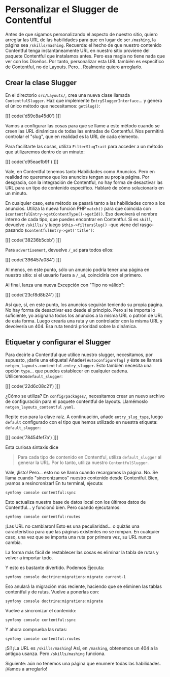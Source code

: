 # Personalizar el Slugger de Contentful

Antes de que sigamos personalizando el aspecto de nuestro sitio, quiero arreglar las URL de las habilidades para que en lugar de ser `/mashing`, la página sea `/skills/mashing`. Recuerda: el hecho de que nuestro contenido Contentful tenga instantáneamente URL en nuestro sitio proviene del paquete Contentful que instalamos antes. Pero esa magia no tiene nada que ver con los Diseños. Por tanto, personalizar esta URL también es específico de Contentful, no de Layouts. Pero... Realmente quiero arreglarlo.

## Crear la clase Slugger

En el directorio `src/Layouts/`, crea una nueva clase llamada `ContentfulSlugger`. Haz que implemente `EntrySluggerInterface`... y genera el único método que necesitamos: `getSlug()`:

[[[ code('d59c8a45d0') ]]]

Vamos a configurar las cosas para que se llame a este método cuando se creen las URL dinámicas de todas las entradas de Contentful. Nos permitirá controlar el "slug", que en realidad es la URL de cada elemento.

Para facilitarte las cosas, utiliza `FilterSlugTrait` para acceder a un método que utilizaremos dentro de un minuto:

[[[ code('c95eae1b9f') ]]]

Vale, en Contentful tenemos tanto Habilidades como Anuncios. Pero en realidad no queremos que los anuncios tengan su propia página. Por desgracia, con la integración de Contentful, no hay forma de desactivar las URL para un tipo de contenido específico. Hablaré de cómo solucionarlo en un minuto.

En cualquier caso, este método se pasará tanto a las habilidades como a los anuncios. Utiliza la nueva función PHP `match()` para que coincida con `$contentfulEntry->getContentType()->getId()`. Eso devolverá el nombre interno de cada tipo, que puedes encontrar en Contentful. Si es `skill`, devuelve `/skills/` y luego `$this->filtersSlug()` -que viene del rasgo- pasando `$contentfulEntry->get('title')`:

[[[ code('38236b5cbb') ]]]

Para `advertisement`, devuelve `/_ad` para todos ellos:

[[[ code('396457a084') ]]]

Al menos, en este punto, sólo un anuncio podría tener una página en nuestro sitio: si el usuario fuera a `/_ad`, coincidiría con el primero.

Al final, lanza una nueva Excepción con "Tipo no válido":

[[[ code('23cf8d8b24') ]]]

Así que, sí, en este punto, los anuncios seguirán teniendo su propia página. No hay forma de desactivar eso desde el principio. Pero si te importa lo suficiente, yo asignaría todos los anuncios a la misma URL o patrón de URL de esta forma. Luego crearía una ruta y un controlador con la misma URL y devolvería un 404. Esa ruta tendrá prioridad sobre la dinámica.

## Etiquetar y configurar el Slugger

Para decirle a Contentful que utilice nuestro slugger, necesitamos, por supuesto, ¡darle una etiqueta! Añade`#[AutoconfigureTag]` y éste se llamará `netgen_layouts.contentful.entry_slugger`. Esto también necesita una opción `type`... que puedes establecer en cualquier cadena. Utilicemos`default_slugger`:

[[[ code('22d6c08c21') ]]]

¿Cómo se utiliza? En `config/packages/`, necesitamos crear un nuevo archivo de configuración para el paquete contentful de layouts. Llamémoslo `netgen_layouts_contentful.yaml`.

Repite eso para la clave raíz. A continuación, añade `entry_slug_type`, luego `default` configurado con el tipo que hemos utilizado en nuestra etiqueta: `default_slugger`:

[[[ code('78454fef7a') ]]]

Esta curiosa sintaxis dice

> Para cada tipo de contenido en Contentful, utiliza `default_slugger` al generar
> la URL. Por lo tanto, utiliza nuestro `ContentfulSlugger`.

Vale, ¡listo! Pero... esto no se llama cuando recargamos la página. No. Se llama cuando "sincronizamos" nuestro contenido desde Contentful. Bien, ¡vamos a resincronizar! En tu terminal, ejecuta:

```terminal
symfony console contentful:sync
```

Esto actualiza nuestra base de datos local con los últimos datos de Contentful... y funcionó bien. Pero cuando ejecutamos:

```terminal
symfony console contentful:routes
```

¡Las URL no cambiaron! Esto es una peculiaridad... o quizás una característica para que las páginas existentes no se rompan. En cualquier caso, una vez que se importa una ruta por primera vez, su URL nunca cambia.

La forma más fácil de restablecer las cosas es eliminar la tabla de rutas y volver a importar todo.

Y esto es bastante divertido. Podemos Ejecuta:

```terminal
symfony console doctrine:migrations:migrate current-1
```

Eso anulará la migración más reciente, haciendo que se eliminen las tablas contentful y de rutas. Vuelve a ponerlas con:

```terminal
symfony console doctrine:migrations:migrate
```

Vuelve a sincronizar el contenido:

```terminal-silent
symfony console contentful:sync
```

Y ahora comprueba las rutas:

```terminal-silent
symfony console contentful:routes
```

¡Sí! ¡La URL es `/skills/mashing`! Así, en `/mashing`, obtenemos un 404 a la antigua usanza. Pero `/skills/mashing` funciona.

Siguiente: aún no tenemos una página que enumere todas las habilidades. ¡Vamos a arreglarlo!
